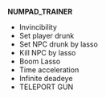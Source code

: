 **NUMPAD_TRAINER**
- Invincibility
- Set player drunk
- Set NPC drunk by lasso
- Kill NPC by lasso
- Boom Lasso
- Time acceleration
- Infinite deadeye
- TELEPORT GUN
